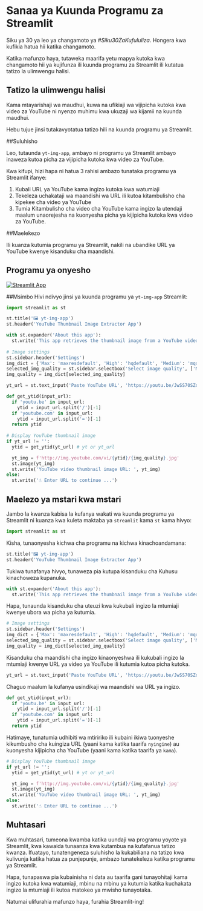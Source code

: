 # Sanaa ya Kuunda Programu za Streamlit

Siku ya 30 ya leo ya changamoto ya *#Siku30ZaKufululiza*. Hongera kwa kufikia hatua hii katika changamoto.

Katika mafunzo haya, tutaweka maarifa yetu mapya kutoka kwa changamoto hii ya kujifunza ili kuunda programu za Streamlit ili kutatua tatizo la ulimwengu halisi.

## Tatizo la ulimwengu halisi

Kama mtayarishaji wa maudhui, kuwa na ufikiaji wa vijipicha kutoka kwa video za YouTube ni nyenzo muhimu kwa ukuzaji wa kijamii na kuunda maudhui.

Hebu tujue jinsi tutakavyotatua tatizo hili na kuunda programu ya Streamlit.

##Suluhisho

Leo, tutaunda `yt-img-app`, ambayo ni programu ya Streamlit ambayo inaweza kutoa picha za vijipicha kutoka kwa video za YouTube.

Kwa kifupi, hizi hapa ni hatua 3 rahisi ambazo tunataka programu ya Streamlit ifanye:

1. Kubali URL ya YouTube kama ingizo kutoka kwa watumiaji
2. Tekeleza uchakataji wa maandishi wa URL ili kutoa kitambulisho cha kipekee cha video ya YouTube
3. Tumia Kitambulisho cha video cha YouTube kama ingizo la utendaji maalum unaorejesha na kuonyesha picha ya kijipicha kutoka kwa video za YouTube.

##Maelekezo

Ili kuanza kutumia programu ya Streamlit, nakili na ubandike URL ya YouTube kwenye kisanduku cha maandishi.

## Programu ya onyesho

[![Streamlit App](https://static.streamlit.io/badges/streamlit_badge_black_white.svg)](https://share.streamlit.io/dataprofessor/yt-img-app/)

##Msimbo
Hivi ndivyo jinsi ya kuunda programu ya `yt-img-app` Streamlit:
``` Python
import streamlit as st

st.title('🖼️ yt-img-app')
st.header('YouTube Thumbnail Image Extractor App')

with st.expander('About this app'):
  st.write('This app retrieves the thumbnail image from a YouTube video.')
  
# Image settings
st.sidebar.header('Settings')
img_dict = {'Max': 'maxresdefault', 'High': 'hqdefault', 'Medium': 'mqdefault', 'Standard': 'sddefault'}
selected_img_quality = st.sidebar.selectbox('Select image quality', ['Max', 'High', 'Medium', 'Standard'])
img_quality = img_dict[selected_img_quality]

yt_url = st.text_input('Paste YouTube URL', 'https://youtu.be/JwSS70SZdyM')

def get_ytid(input_url):
  if 'youtu.be' in input_url:
    ytid = input_url.split('/')[-1]
  if 'youtube.com' in input_url:
    ytid = input_url.split('=')[-1]
  return ytid
    
# Display YouTube thumbnail image
if yt_url != '':
  ytid = get_ytid(yt_url) # yt or yt_url

  yt_img = f'http://img.youtube.com/vi/{ytid}/{img_quality}.jpg'
  st.image(yt_img)
  st.write('YouTube video thumbnail image URL: ', yt_img)
else:
  st.write('☝️ Enter URL to continue ...')
```

## Maelezo ya mstari kwa mstari
Jambo la kwanza kabisa la kufanya wakati wa kuunda programu ya Streamlit ni kuanza kwa kuleta maktaba ya `streamlit` kama `st` kama hivyo:
``` Python
import streamlit as st
```

Kisha, tunaonyesha kichwa cha programu na kichwa kinachoandamana:
``` Python
st.title('🖼️ yt-img-app')
st.header('YouTube Thumbnail Image Extractor App')
```
Tukiwa tunafanya hivyo, tunaweza pia kutupa kisanduku cha Kuhusu kinachoweza kupanuka.
``` Python
with st.expander('About this app'):
  st.write('This app retrieves the thumbnail image from a YouTube video.')
```
Hapa, tunaunda kisanduku cha uteuzi kwa kukubali ingizo la mtumiaji kwenye ubora wa picha ya kutumia.
```python
# Image settings
st.sidebar.header('Settings')
img_dict = {'Max': 'maxresdefault', 'High': 'hqdefault', 'Medium': 'mqdefault', 'Standard': 'sddefault'}
selected_img_quality = st.sidebar.selectbox('Select image quality', ['Max', 'High', 'Medium', 'Standard'])
img_quality = img_dict[selected_img_quality]
```

Kisanduku cha maandishi cha ingizo kinaonyeshwa ili kukubali ingizo la mtumiaji kwenye URL ya video ya YouTube ili kutumia kutoa picha kutoka.
``` Python
yt_url = st.text_input('Paste YouTube URL', 'https://youtu.be/JwSS70SZdyM')
```

Chaguo maalum la kufanya usindikaji wa maandishi wa URL ya ingizo.
``` Python
def get_ytid(input_url):
  if 'youtu.be' in input_url:
    ytid = input_url.split('/')[-1]
  if 'youtube.com' in input_url:
    ytid = input_url.split('=')[-1]
  return ytid
```

Hatimaye, tunatumia udhibiti wa mtiririko ili kubaini ikiwa tuonyeshe kikumbusho cha kuingiza URL (yaani kama katika taarifa `nyingine`) au kuonyesha kijipicha cha YouTube (yaani kama katika taarifa ya `kama`).
``` Python
# Display YouTube thumbnail image
if yt_url != '':
  ytid = get_ytid(yt_url) # yt or yt_url

  yt_img = f'http://img.youtube.com/vi/{ytid}/{img_quality}.jpg'
  st.image(yt_img)
  st.write('YouTube video thumbnail image URL: ', yt_img)
else:
  st.write('☝️ Enter URL to continue ...')
```

## Muhtasari

Kwa muhtasari, tumeona kwamba katika uundaji wa programu yoyote ya Streamlit, kwa kawaida tunaanza kwa kutambua na kufafanua tatizo kwanza. Ifuatayo, tunatengeneza suluhisho la kukabiliana na tatizo kwa kulivunja katika hatua za punjepunje, ambazo tunatekeleza katika programu ya Streamlit.

Hapa, tunapaswa pia kubainisha ni data au taarifa gani tunayohitaji kama ingizo kutoka kwa watumiaji, mbinu na mbinu ya kutumia katika kuchakata ingizo la mtumiaji ili kutoa matokeo ya mwisho tunayotaka.

Natumai ulifurahia mafunzo haya, furahia Streamlit-ing!
